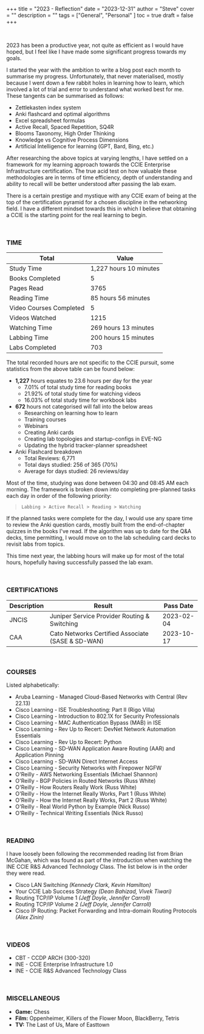 +++
title = "2023 - Reflection"
date = "2023-12-31"
author = "Steve"
cover = ""
description = ""
tags = ["General", "Personal" ]
toc = true
draft = false
+++

&nbsp;

2023 has been a productive year, not quite as efficient as I would have hoped, but I feel like I have made some significant progress towards my goals.

I started the year with the ambition to write a blog post each month to summarise my progress. Unfortunately, that never materialised, mostly because I went down a few rabbit holes in learning how to learn, which involved a lot of trial and error to understand what worked best for me. These tangents can be summarised as follows:

+ Zettlekasten index system 
+ Anki flashcard and optimal algorithms
+ Excel spreadsheet formulas
+ Active Recall, Spaced Repetition, SQ4R
+ Blooms Taxonomy, High Order Thinking
+ Knowledge vs Cognitive Process Dimensions
+ Artificial Intelligence for learning (GPT, Bard, Bing, etc.)

After researching the above topics at varying lengths, I have settled on a framework for my learning approach towards the CCIE Enterprise Infrastructure certification. The true acid test on how valuable these methodologies are in terms of time efficiency, depth of understanding and ability to recall will be better understood after passing the lab exam.

There is a certain prestige and mystique with any CCIE exam of being at the top of the certification pyramid for a chosen discipline in the networking field. I have a different mindset towards this in which I believe that obtaining a CCIE is the starting point for the real learning to begin.

&nbsp;

### TIME

| Total | Value |
|------|-------|
| Study Time | 1,227 hours 10 minutes |
| Books Completed | 5 | 
| Pages Read | 3765 |
| Reading Time | 85 hours 56 minutes |
| Video Courses Completed | 5 | 
| Videos Watched | 1215 | 
| Watching Time | 269 hours 13 minutes | 
| Labbing Time | 200 hours 15 minutes  | 
| Labs Completed | 703 | 

The total recorded hours are not specific to the CCIE pursuit, some statistics from the above table can be found below:

- **1,227** hours equates to 23.6 hours per day for the year
    - 7.01% of total study time for reading books
    - 21.92% of total study time for watching videos
    - 16.03% of total study time for workbook labs
- **672** hours not categorised will fall into the below areas
    - Researching on learning how to learn 
    - Training courses
    - Webinars 
    - Creating Anki cards
    - Creating lab topologies and startup-configs in EVE-NG
    - Updating the hybrid tracker-planner spreadsheet 
- Anki Flashcard breakdown
    - Total Reviews: 6,771 
    - Total days studied: 256 of 365 (70%)
    - Average for days studied: 26 reviews/day 
&nbsp;

Most of the time, studying was done between 04:30 and 08:45 AM each morning. The framework is broken down into completing pre-planned tasks each day in order of the following priority: 

> ``` 
> Labbing > Active Recall > Reading > Watching
> ```

If the planned tasks were complete for the day, I would use any spare time to review the Anki question cards, mostly built from the end-of-chapter quizzes in the books I've read. If the algorithm was up to date for the Q&A decks, time permitting, I would move on to the lab scheduling card decks to revisit labs from topics. 

This time next year, the labbing hours will make up for most of the total hours, hopefully having successfully passed the lab exam. 

&nbsp;

### CERTIFICATIONS 

| Description | Result | Pass Date |
|-------------|--------|------|
| JNCIS | Juniper Service Provider Routing & Switching | 2023-02-04 | 
| CAA | Cato Networks Certified Associate (SASE & SD-WAN) | 2023-10-17 |

&nbsp;

### COURSES 

Listed alphabetically:

+ Aruba Learning - Managed Cloud-Based Networks with Central (Rev 22.13)
+ Cisco Learning - ISE Troubleshooting: Part II (Rigo Villa) 
+ Cisco Learning - Introduction to 802.1X for Security Professionals 
+ Cisco Learning - MAC Authentication Bypass (MAB) in ISE 
+ Cisco Learning - Rev Up to Recert: DevNet Network Automation Essentials 
+ Cisco Learning - Rev Up to Recert: Python 
+ Cisco Learning - SD-WAN Application Aware Routing (AAR) and Application Pinning 
+ Cisco Learning - SD-WAN Direct Internet Access 
+ Cisco Learning - Security Networks with Firepower NGFW
+ O'Reilly - AWS Networking Essentials (Michael Shannon) 
+ O'Reilly - BGP Policies in Routed Networks (Russ White)
+ O'Reilly - How Routers Really Work (Russ White)
+ O'Reilly - How the Internet Really Works, Part 1 (Russ White)
+ O'Reilly - How the Internet Really Works, Part 2 (Russ White) 
+ O'Reilly - Real World Python by Example (Nick Russo) 
+ O'Reilly - Technical Writing Essentials (Nick Russo) 

&nbsp;

### READING 

I have loosely been following the recommended reading list from Brian McGahan, which was found as part of the introduction when watching the INE CCIE R&S Advanced Technology Class. The list below is in the order they were read.

- Cisco LAN Switching _(Kennedy Clark, Kevin Hamilton)_
- Your CCIE Lab Success Strategy _(Dean Bahizad, Vivek Tiwari)_
- Routing TCP/IP Volume 1 _(Jeff Doyle, Jennifer Carroll)_
- Routing TCP/IP Volume 2 _(Jeff Doyle, Jennifer Carroll)_
- Cisco IP Routing: Packet Forwarding and Intra-domain Routing Protocols _(Alex Zinin)_


&nbsp;

### VIDEOS 

+ CBT - CCDP ARCH (300-320)
+ INE - CCIE Enterprise Infrastructure 1.0
+ INE - CCIE R&S Advanced Technology Class 


&nbsp;

### MISCELLANEOUS

+ **Game:** Chess
+ **Film:** Oppenheimer, Killers of the Flower Moon, BlackBerry, Tetris 
+ **TV:** The Last of Us, Mare of Easttown

